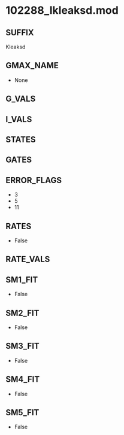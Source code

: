 # 102288_Ikleaksd.mod

## SUFFIX

Kleaksd

## GMAX_NAME

- None

## G_VALS


## I_VALS


## STATES


## GATES


## ERROR_FLAGS

- 3
- 5
- 11

## RATES

- False

## RATE_VALS


## SM1_FIT

- False

## SM2_FIT

- False

## SM3_FIT

- False

## SM4_FIT

- False

## SM5_FIT

- False


